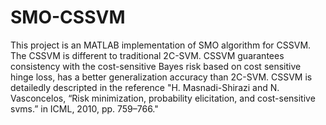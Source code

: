# SMO-CSSVM
This project is an MATLAB implementation of SMO algorithm for CSSVM.                                                                                                     The CSSVM is different to traditional 2C-SVM. CSSVM guarantees consistency with the cost-sensitive Bayes risk based on cost sensitive hinge loss, has a better generalization accuracy than 2C-SVM.  CSSVM is detailedly descripted in the reference "H. Masnadi-Shirazi and N. Vasconcelos, “Risk minimization, probability elicitation, and cost-sensitive svms.” in ICML, 2010, pp. 759–766."
